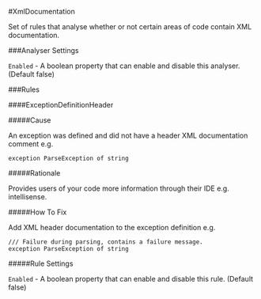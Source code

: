 #XmlDocumentation

Set of rules that analyse whether or not certain areas of code contain XML documentation.

###Analyser Settings

`Enabled` - A boolean property that can enable and disable this analyser. (Default false)

###Rules

####ExceptionDefinitionHeader

#####Cause

An exception was defined and did not have a header XML documentation comment e.g.

    exception ParseException of string

#####Rationale

Provides users of your code more information through their IDE e.g. intellisense.

#####How To Fix

Add XML header documentation to the exception definition e.g.

    /// Failure during parsing, contains a failure message.
    exception ParseException of string

#####Rule Settings

`Enabled` - A boolean property that can enable and disable this rule. (Default false)